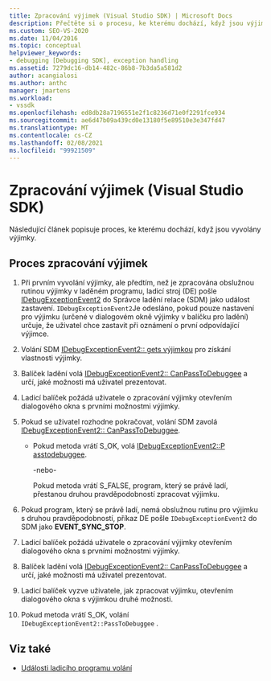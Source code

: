 ```yaml
---
title: Zpracování výjimek (Visual Studio SDK) | Microsoft Docs
description: Přečtěte si o procesu, ke kterému dochází, když jsou výjimky vyvolány. Tento článek popisuje všechny kroky, které jsou k diskrokům.
ms.custom: SEO-VS-2020
ms.date: 11/04/2016
ms.topic: conceptual
helpviewer_keywords:
- debugging [Debugging SDK], exception handling
ms.assetid: 7279dc16-db14-482c-86b8-7b3da5a581d2
author: acangialosi
ms.author: anthc
manager: jmartens
ms.workload:
- vssdk
ms.openlocfilehash: ed8db28a7196551e2f1c8236d71e0f2291fce934
ms.sourcegitcommit: ae6d47b09a439cd0e13180f5e89510e3e347fd47
ms.translationtype: MT
ms.contentlocale: cs-CZ
ms.lasthandoff: 02/08/2021
ms.locfileid: "99921509"
---
```

# <a name="exception-handling-visual-studio-sdk"></a>Zpracování výjimek (Visual Studio SDK)
Následující článek popisuje proces, ke kterému dochází, když jsou vyvolány výjimky.

## <a name="exception-handling-process"></a>Proces zpracování výjimek

1. Při prvním vyvolání výjimky, ale předtím, než je zpracována obslužnou rutinou výjimky v laděném programu, ladicí stroj (DE) pošle [IDebugExceptionEvent2](../../extensibility/debugger/reference/idebugexceptionevent2.md) do Správce ladění relace (SDM) jako událost zastavení. `IDebugExceptionEvent2`Je odesláno, pokud pouze nastavení pro výjimku (určené v dialogovém okně výjimky v balíčku pro ladění) určuje, že uživatel chce zastavit při oznámení o první odpovídající výjimce.

2. Volání SDM [IDebugExceptionEvent2:: gets výjimkou](../../extensibility/debugger/reference/idebugexceptionevent2-getexception.md) pro získání vlastnosti výjimky.

3. Balíček ladění volá [IDebugExceptionEvent2:: CanPassToDebuggee](../../extensibility/debugger/reference/idebugexceptionevent2-canpasstodebuggee.md) a určí, jaké možnosti má uživatel prezentovat.

4. Ladicí balíček požádá uživatele o zpracování výjimky otevřením dialogového okna s prvními možnostmi výjimky.

5. Pokud se uživatel rozhodne pokračovat, volání SDM zavolá [IDebugExceptionEvent2:: CanPassToDebuggee](../../extensibility/debugger/reference/idebugexceptionevent2-canpasstodebuggee.md).

    - Pokud metoda vrátí S_OK, volá [IDebugExceptionEvent2::P asstodebuggee](../../extensibility/debugger/reference/idebugexceptionevent2-passtodebuggee.md).

         -nebo-

         Pokud metoda vrátí S_FALSE, program, který se právě ladí, přestanou druhou pravděpodobností zpracovat výjimku.

6. Pokud program, který se právě ladí, nemá obslužnou rutinu pro výjimku s druhou pravděpodobností, příkaz DE pošle `IDebugExceptionEvent2` do SDM jako **EVENT_SYNC_STOP**.

7. Ladicí balíček požádá uživatele o zpracování výjimky otevřením dialogového okna s prvními možnostmi výjimky.

8. Balíček ladění volá [IDebugExceptionEvent2:: CanPassToDebuggee](../../extensibility/debugger/reference/idebugexceptionevent2-canpasstodebuggee.md) a určí, jaké možnosti má uživatel prezentovat.

9. Ladicí balíček vyzve uživatele, jak zpracovat výjimku, otevřením dialogového okna s výjimkou druhé možnosti.

10. Pokud metoda vrátí S_OK, volání `IDebugExceptionEvent2::PassToDebuggee` .

## <a name="see-also"></a>Viz také
- [Události ladicího programu volání](../../extensibility/debugger/calling-debugger-events.md)

